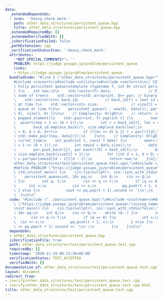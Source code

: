 ```yaml
---
data:
  _extendedDependsOn:
  - icon: ':heavy_check_mark:'
    path: other_data_structures/persistent_queue.hpp
    title: other_data_structures/persistent_queue.hpp
  _extendedRequiredBy: []
  _extendedVerifiedWith: []
  _isVerificationFailed: false
  _pathExtension: cpp
  _verificationStatusIcon: ':heavy_check_mark:'
  attributes:
    '*NOT_SPECIAL_COMMENTS*': ''
    PROBLEM: https://judge.yosupo.jp/problem/persistent_queue
    links:
    - https://judge.yosupo.jp/problem/persistent_queue
  bundledCode: "#line 2 \"other_data_structures/persistent_queue.hpp\"\n#include <array>\n\
    #include <cassert>\n#include <utility>\n#include <vector>\n\n// CUT begin\n//\
    \ Fully persistent queue\ntemplate <typename T, int D> struct persistent_queue\
    \ {\n    int now;\n\n    std::vector<T> data;                 // Elements on each\
    \ node of tree\n    std::vector<std::array<int, D>> par; // binary-lifted parents\n\
    \    std::vector<int> back_id;            // back_id[t] = leaf id of the tree\
    \ at time t\n    std::vector<int> size;               // size[t] = size of the\
    \ queue at time t\n\n    persistent_queue() : now(0), data(1), par(1), back_id(1,\
    \ 0), size(1, 0) {}\n\n    // Complexity: O(lgD)\n    // return: (curret_time,\
    \ popped element)\n    std::pair<int, T> pop(int t) {\n        now++;\n      \
    \  assert(now < 1 << (D + 1));\n        int r = back_id[t], len = size[t] - 1;\n\
    \        back_id.emplace_back(r), size.emplace_back(len);\n        for (int d\
    \ = 0; d < D; d++)\n            if ((len >> d) & 1) r = par[r][d];\n        return\
    \ std::make_pair(now, data[r]);\n    }\n\n    // Complexity: O(lgD)\n    // return:\
    \ curret_time\n    int push(int t, const T &dat) {\n        now++;\n        assert(now\
    \ < 1 << (D + 1));\n        int newid = data.size();\n        data.emplace_back(dat);\n\
    \        par.push_back({}), par.back()[0] = back_id[t];\n        back_id.emplace_back(newid),\
    \ size.emplace_back(size[t] + 1);\n        for (int d = 1; d < D; d++) par[newid][d]\
    \ = par[par[newid][d - 1]][d - 1];\n        return now;\n    }\n};\n#line 2 \"\
    other_data_structures/test/persistent_queue.test.cpp\"\n#include <iostream>\n\
    #define PROBLEM \"https://judge.yosupo.jp/problem/persistent_queue\"\nusing namespace\
    \ std;\n\nint main() {\n    cin.tie(nullptr), ios::sync_with_stdio(false);\n\n\
    \    persistent_queue<int, 18> pq;\n    int Q;\n    cin >> Q;\n    while (Q--)\
    \ {\n        int q, t;\n        cin >> q >> t;\n        if (q == 0) {\n      \
    \      int x;\n            cin >> x;\n            pq.push(t + 1, x);\n       \
    \ } else {\n            cout << pq.pop(t + 1).second << '\\n';\n        }\n  \
    \  }\n}\n"
  code: "#include \"../persistent_queue.hpp\"\n#include <iostream>\n#define PROBLEM\
    \ \"https://judge.yosupo.jp/problem/persistent_queue\"\nusing namespace std;\n\
    \nint main() {\n    cin.tie(nullptr), ios::sync_with_stdio(false);\n\n    persistent_queue<int,\
    \ 18> pq;\n    int Q;\n    cin >> Q;\n    while (Q--) {\n        int q, t;\n \
    \       cin >> q >> t;\n        if (q == 0) {\n            int x;\n          \
    \  cin >> x;\n            pq.push(t + 1, x);\n        } else {\n            cout\
    \ << pq.pop(t + 1).second << '\\n';\n        }\n    }\n}\n"
  dependsOn:
  - other_data_structures/persistent_queue.hpp
  isVerificationFile: true
  path: other_data_structures/test/persistent_queue.test.cpp
  requiredBy: []
  timestamp: '2020-11-19 00:13:36+09:00'
  verificationStatus: TEST_ACCEPTED
  verifiedWith: []
documentation_of: other_data_structures/test/persistent_queue.test.cpp
layout: document
redirect_from:
- /verify/other_data_structures/test/persistent_queue.test.cpp
- /verify/other_data_structures/test/persistent_queue.test.cpp.html
title: other_data_structures/test/persistent_queue.test.cpp
---
```

